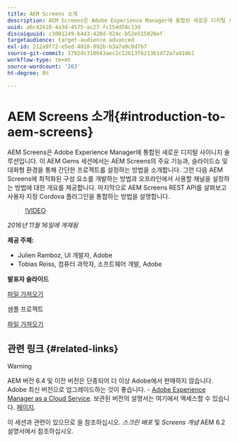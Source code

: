 ```yaml
---
title: AEM Screens 소개
description: AEM Screens은 Adobe Experience Manager에 통합된 새로운 디지털 사이니지 솔루션입니다. 이 AEM Gems 세션에서는 AEM Screens의 주요 기능과, 슬라이드쇼 및 대화형 환경을 통해 간단한 프로젝트를 설정하는 방법을 소개합니다. 그런 다음 AEM Screens에 최적화된 구성 요소를 개발하는 방법과 오프라인에서 사용할 채널을 설정하는 방법에 대한 개요를 제공합니다. 마지막으로 AEM Screens REST API를 살펴보고 사용자 지정 Cordova 플러그인을 통합하는 방법을 설명합니다.
uuid: a6c42610-4a3d-4575-ac27-fc154d58c13d
discoiquuid: c3001249-b443-420d-924c-b52e515026ef
targetaudience: target-audience advanced
exl-id: 212a9f72-e5ed-4010-992b-b3a7a9c0d7b7
source-git-commit: 1792dc318643aec2c12613f621361d72a7a918b1
workflow-type: tm+mt
source-wordcount: '263'
ht-degree: 8%

---
```


# AEM Screens 소개{#introduction-to-aem-screens}

AEM Screens은 Adobe Experience Manager에 통합된 새로운 디지털 사이니지 솔루션입니다. 이 AEM Gems 세션에서는 AEM Screens의 주요 기능과, 슬라이드쇼 및 대화형 환경을 통해 간단한 프로젝트를 설정하는 방법을 소개합니다. 그런 다음 AEM Screens에 최적화된 구성 요소를 개발하는 방법과 오프라인에서 사용할 채널을 설정하는 방법에 대한 개요를 제공합니다. 마지막으로 AEM Screens REST API를 살펴보고 사용자 지정 Cordova 플러그인을 통합하는 방법을 설명합니다.

>[!VIDEO](https://video.tv.adobe.com/v/19301/?quality=9)

*2016년 11월 16일에 게재됨*

**제공 주체:**

* Julien Ramboz, UI 개발자, Adobe
* Tobias Reiss, 컴퓨터 과학자, 소프트웨어 개발, Adobe

**발표자 슬라이드**

[파일 가져오기](assets/2016-11-16-aem-screens.pdf)

샘플 프로젝트

[파일 가져오기](assets/aemscreensgems.zip)

## 관련 링크 {#related-links}


>[!WARNING]
>
>AEM 버전 6.4 및 이전 버전은 단종되어 더 이상 Adobe에서 판매하지 않습니다.  Adobe 최신 버전으로 업그레이드하는 것이 좋습니다. - [Adobe Experience Manager as a Cloud Service](https://experienceleague.adobe.com/docs/experience-manager-cloud-service.html?lang=ko-KR).  보관된 버전의 설명서는 여기에서 액세스할 수 있습니다. [페이지](https://experienceleague.adobe.com/docs/experience-manager-release-information/aem-release-updates/previous-updates/aem-previous-versions.html).
>
>이 세션과 관련이 있으므로 을 참조하십시오. *스크린 배포* 및 *Screens 개념* AEM 6.2 설명서에서 참조하십시오.

